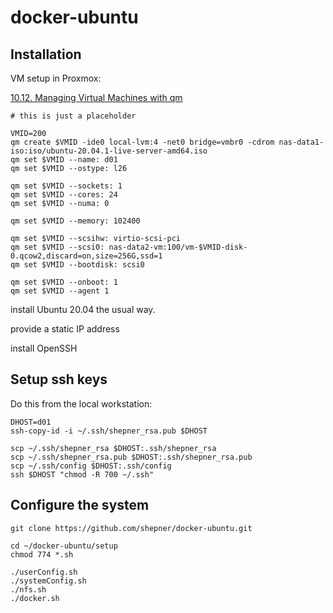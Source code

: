 # docker-ubuntu

## Installation

VM setup in Proxmox:

[10.12. Managing Virtual Machines with qm](https://pve.proxmox.com/pve-docs/pve-admin-guide.html#_managing_virtual_machines_with_span_class_monospaced_qm_span)

``` shell
# this is just a placeholder

VMID=200
qm create $VMID -ide0 local-lvm:4 -net0 bridge=vmbr0 -cdrom nas-data1-iso:iso/ubuntu-20.04.1-live-server-amd64.iso
qm set $VMID --name: d01
qm set $VMID --ostype: l26

qm set $VMID --sockets: 1
qm set $VMID --cores: 24
qm set $VMID --numa: 0

qm set $VMID --memory: 102400

qm set $VMID --scsihw: virtio-scsi-pci
qm set $VMID --scsi0: nas-data2-vm:100/vm-$VMID-disk-0.qcow2,discard=on,size=256G,ssd=1
qm set $VMID --bootdisk: scsi0

qm set $VMID --onboot: 1
qm set $VMID --agent 1
```

install Ubuntu 20.04 the usual way.

provide a static IP address

install OpenSSH

## Setup ssh keys

Do this from the local workstation:

``` shell
DHOST=d01
ssh-copy-id -i ~/.ssh/shepner_rsa.pub $DHOST

scp ~/.ssh/shepner_rsa $DHOST:.ssh/shepner_rsa
scp ~/.ssh/shepner_rsa.pub $DHOST:.ssh/shepner_rsa.pub
scp ~/.ssh/config $DHOST:.ssh/config
ssh $DHOST "chmod -R 700 ~/.ssh"
```

## Configure the system

``` shell
git clone https://github.com/shepner/docker-ubuntu.git

cd ~/docker-ubuntu/setup
chmod 774 *.sh

./userConfig.sh
./systemConfig.sh
./nfs.sh
./docker.sh
```
